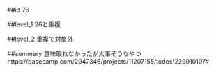 ##id
76

##level_1
26と重複

##level_2
重複で対象外

##summery
意味取れなかったが大事そうなやつhttps://basecamp.com/2947346/projects/11207155/todos/226910107#

